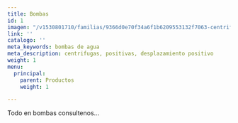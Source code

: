 ```yaml
---
title: Bombas
id: 1
imagen: "/v1530801710/familias/9366d0e70f34a6f1b6209553132f7063-centrifugas-sanitarias.jpg"
link: ''
catalogo: ''
meta_keywords: bombas de agua
meta_description: centrifugas, positivas, desplazamiento positivo
weight: 1
menu:
  principal:
    parent: Productos
    weight: 1

---
```

<p>Todo en bombas consultenos...</p>